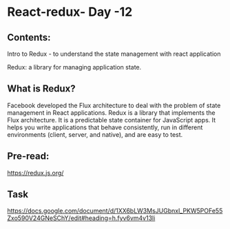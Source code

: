 # React-redux- Day -12

## Contents:

Intro to Redux - to understand the state management with react application

Redux: a library for managing application state.

## What is Redux?

Facebook developed the Flux architecture to deal with the problem of state management in React applications. Redux is a library that implements the Flux architecture. It is a predictable state container for JavaScript apps. It helps you write applications that behave consistently, run in different environments (client, server, and native), and are easy to test.

## Pre-read:

https://redux.js.org/

## Task

https://docs.google.com/document/d/1XX6bLW3MsJUGbnxl_PKW5POFe55Zxo590V24GNeSChY/edit#heading=h.fyv6vm4v13li
